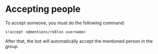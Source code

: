 # Accepting people

To accept someone, you must do the following command:

```
s!accept <@mentions/roblox username>
```

After that, the bot will automatically accept the mentioned person in the group.



